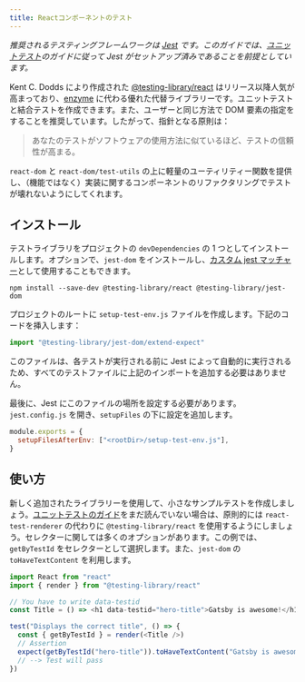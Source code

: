 ```yaml
---
title: Reactコンポーネントのテスト
---
```


_推奨されるテスティングフレームワークは [Jest](https://jestjs.io/) です。このガイドでは、[ユニットテスト](/docs/unit-testing)のガイドに従って Jest がセットアップ済みであることを前提としています。_

Kent C. Dodds により作成された [@testing-library/react](https://github.com/testing-library/react-testing-library) はリリース以降人気が高まっており、[enzyme](https://github.com/airbnb/enzyme) に代わる優れた代替ライブラリーです。ユニットテストと結合テストを作成できます。また、ユーザーと同じ方法で DOM 要素の指定をすることを推奨しています。したがって、指針となる原則は：

> あなたのテストがソフトウェアの使用方法に似ているほど、テストの信頼性が高まる。

`react-dom` と `react-dom/test-utils` の上に軽量のユーティリティー関数を提供し、（機能ではなく）実装に関するコンポーネントのリファクタリングでテストが壊れないようにしてくれます。

## インストール

テストライブラリをプロジェクトの `devDependencies` の 1 つとしてインストールします。オプションで、`jest-dom` をインストールし、[カスタム jest マッチャー](https://github.com/testing-library/jest-dom#custom-matchers)として使用することもできます。

```shell
npm install --save-dev @testing-library/react @testing-library/jest-dom
```

プロジェクトのルートに `setup-test-env.js` ファイルを作成します。下記のコードを挿入します：

```js:title=setup-test-env.js
import "@testing-library/jest-dom/extend-expect"
```

このファイルは、各テストが実行される前に Jest によって自動的に実行されるため、すべてのテストファイルに上記のインポートを追加する必要はありません。

最後に、Jest にこのファイルの場所を設定する必要があります。`jest.config.js` を開き、`setupFiles` の下に設定を追加します。

```js:title=jest.config.js
module.exports = {
  setupFilesAfterEnv: ["<rootDir>/setup-test-env.js"],
}
```

## 使い方

新しく追加されたライブラリーを使用して、小さなサンプルテストを作成しましょう。[ユニットテストのガイド](/docs/unit-testing)をまだ読んでいない場合は、原則的には `react-test-renderer` の代わりに `@testing-library/react` を使用するようにしましょう。セレクターに関しては多くのオプションがあります。この例では、`getByTestId` をセレクターとして選択します。また、`jest-dom` の `toHaveTextContent` を利用します。

```js
import React from "react"
import { render } from "@testing-library/react"

// You have to write data-testid
const Title = () => <h1 data-testid="hero-title">Gatsby is awesome!</h1>

test("Displays the correct title", () => {
  const { getByTestId } = render(<Title />)
  // Assertion
  expect(getByTestId("hero-title")).toHaveTextContent("Gatsby is awesome!")
  // --> Test will pass
})
```
